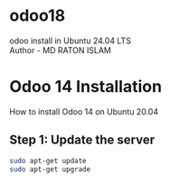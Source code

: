 # odoo18
odoo install in Ubuntu 24.04 LTS
<br>
Author - MD RATON ISLAM
# Odoo 14 Installation

How to install Odoo 14 on Ubuntu 20.04

## Step 1: Update the server
```bash
sudo apt-get update
sudo apt-get upgrade
